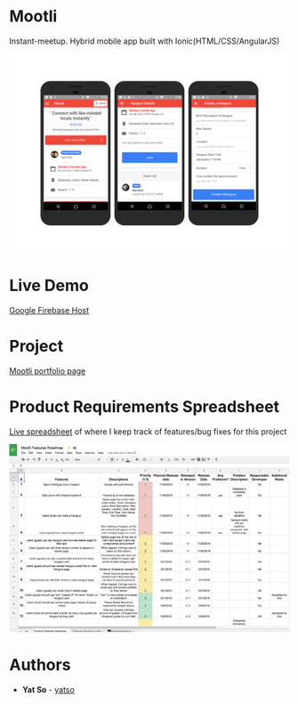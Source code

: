 # Mootli

Instant-meetup. Hybrid mobile app built with Ionic(HTML/CSS/AngularJS) 

<a href="https://mootli-c5f77.firebaseapp.com/"><img src="images/mootli-screenshot.png" width="600px">
</a>

# Live Demo

[Google Firebase Host](https://mootli-c5f77.firebaseapp.com)

# Project

[Mootli portfolio page](https://yatso.me/mootli.html)


# Product Requirements Spreadsheet

[Live spreadsheet](https://docs.google.com/spreadsheets/d/1GaF2uSGtYqp_x7WCN6OPS8zzinh-zz7LESXUQ58sB8k/edit?usp=sharing) of where I keep track of features/bug fixes for this project

<img src="images/mootli-spreadsheet-ss.png" width="600px">

# Authors

* **Yat So**  - [yatso](https://github.com/yatso)
